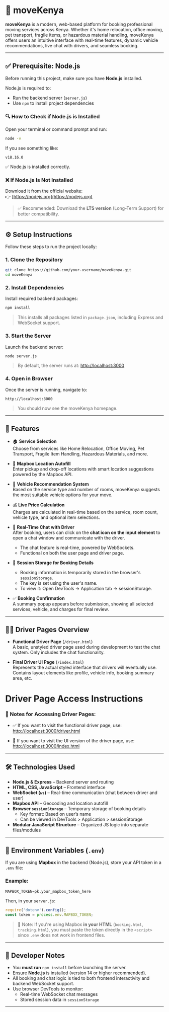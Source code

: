 
# 🚛 moveKenya

**moveKenya** is a modern, web-based platform for booking professional moving services across Kenya. Whether it's home relocation, office moving, pet transport, fragile items, or hazardous material handling, moveKenya offers users an intuitive interface with real-time features, dynamic vehicle recommendations, live chat with drivers, and seamless booking.

---
## ✅ Prerequisite: Node.js

Before running this project, make sure you have **Node.js** installed.

Node.js is required to:

- Run the backend server (`server.js`)
- Use `npm` to install project dependencies

### 🔍 How to Check if Node.js is Installed

Open your terminal or command prompt and run:

```bash
node -v
```

If you see something like:

```
v18.16.0
```

✅ Node.js is installed correctly.

### ❌ If Node.js Is Not Installed

Download it from the official website:  
👉 [https://nodejs.org](https://nodejs.org)

> ✅ Recommended: Download the **LTS version** (Long-Term Support) for better compatibility.

---

## ⚙️ Setup Instructions

Follow these steps to run the project locally:

### 1. Clone the Repository
```bash
git clone https://github.com/your-username/moveKenya.git
cd moveKenya
```

### 2. Install Dependencies
Install required backend packages:
```bash
npm install
```

> This installs all packages listed in `package.json`, including Express and WebSocket support.

### 3. Start the Server
Launch the backend server:
```bash
node server.js
```

> By default, the server runs at: [http://localhost:3000](http://localhost:3000)

### 4. Open in Browser
Once the server is running, navigate to:
```
http://localhost:3000
```

> You should now see the moveKenya homepage.

---

## 🚀 Features

- 🏠 **Service Selection**  
  Choose from services like Home Relocation, Office Moving, Pet Transport, Fragile Item Handling, Hazardous Materials, and more.

- 📍 **Mapbox Location Autofill**  
  Enter pickup and drop-off locations with smart location suggestions powered by the Mapbox API.

- 🚚 **Vehicle Recommendation System**  
  Based on the service type and number of rooms, moveKenya suggests the most suitable vehicle options for your move.

- 💰 **Live Price Calculation**  
  Charges are calculated in real-time based on the service, room count, vehicle type, and optional item selections.

- 💬 **Real-Time Chat with Driver**  
  After booking, users can click on the **chat icon on the input element** to open a chat window and communicate with the driver.  
  - The chat feature is real-time, powered by WebSockets.  
  - Functional on both the user page and driver page.

- 🧾 **Session Storage for Booking Details**  
  - Booking information is temporarily stored in the browser's `sessionStorage`.  
  - The key is set using the user's name.  
  - To view it: Open DevTools → Application tab → sessionStorage.

- ✅ **Booking Confirmation**  
  A summary popup appears before submission, showing all selected services, vehicle, and charges for final review.

---

## 👨‍✈️ Driver Pages Overview

- **Functional Driver Page** (`/driver.html`)  
  A basic, unstyled driver page used during development to test the chat system. Only includes the chat functionality.

- **Final Driver UI Page** (`/index.html`)  
  Represents the actual styled interface that drivers will eventually use. Contains layout elements like profile, vehicle info, booking summary area, etc.

# Driver Page Access Instructions

### 📄 Notes for Accessing Driver Pages:

- ✅ If you want to visit the functional driver page, use: [http://localhost:3000/driver.html](http://localhost:3000/driver.html)

- 🎨 If you want to visit the UI version of the driver page, use: [http://localhost:3000/index.html](http://localhost:3000/index.html)

---

## 🛠 Technologies Used

- **Node.js & Express** – Backend server and routing
- **HTML, CSS, JavaScript** – Frontend interface
- **WebSocket (`ws`)** – Real-time communication (chat between driver and user)
- **Mapbox API** – Geocoding and location autofill
- **Browser `sessionStorage`** – Temporary storage of booking details
  - Key format: Based on user’s name
  - Can be viewed in DevTools > Application > sessionStorage
- **Modular JavaScript Structure** – Organized JS logic into separate files/modules

---

## 🔐 Environment Variables (`.env`)

If you are using **Mapbox** in the backend (Node.js), store your API token in a `.env` file:

### Example:
```
MAPBOX_TOKEN=pk.your_mapbox_token_here
```

Then, in your `server.js`:
```js
require('dotenv').config();
const token = process.env.MAPBOX_TOKEN;
```

> 🔸 Note: If you're using Mapbox **in your HTML** (`booking.html`, `tracking.html`), you must paste the token directly in the `<script>` since `.env` does not work in frontend files.

---


## 📝 Developer Notes

- You **must run** `npm install` before launching the server.
- Ensure **Node.js** is installed (version 14 or higher recommended).
- All booking and chat logic is tied to both frontend interactivity and backend WebSocket support.
- Use browser DevTools to monitor:
  - Real-time WebSocket chat messages
  - Stored session data in `sessionStorage`

---

